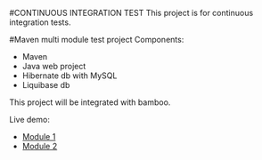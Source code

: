 #CONTINUOUS INTEGRATION TEST
This project is for continuous integration tests.

#Maven multi module test project
Components:
* Maven
* Java web project
* Hibernate db with MySQL
* Liquibase db

This project will be integrated with bamboo.

Live demo:
* [Module 1](http://188.166.23.135:8080/module1/)
* [Module 2](http://188.166.23.135:8080/module2/)
